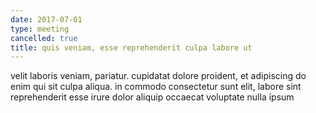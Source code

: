 ```yaml
---
date: 2017-07-01
type: meeting
cancelled: true
title: quis veniam, esse reprehenderit culpa labore ut
---
```

velit laboris veniam, pariatur. cupidatat dolore proident, et adipiscing do enim qui sit culpa aliqua. in commodo consectetur sunt elit, labore sint reprehenderit esse irure dolor aliquip occaecat voluptate nulla ipsum